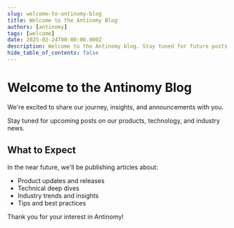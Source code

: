 ```yaml
---
slug: welcome-to-antinomy-blog
title: Welcome to the Antinomy Blog
authors: [antinomy]
tags: [welcome]
date: 2025-02-24T00:00:00.000Z
description: Welcome to the Antinomy blog. Stay tuned for future posts!
hide_table_of_contents: false
---
```


# Welcome to the Antinomy Blog

We're excited to share our journey, insights, and announcements with you.

Stay tuned for upcoming posts on our products, technology, and industry news.

<!--truncate-->

## What to Expect

In the near future, we'll be publishing articles about:

- Product updates and releases
- Technical deep dives
- Industry trends and insights
- Tips and best practices

Thank you for your interest in Antinomy!
